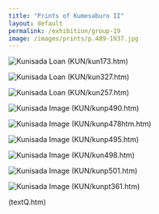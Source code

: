 ```yaml
---
title: "Prints of Kumesaburo II"
layout: default
permalink: /exhibition/group-19
image: /images/prints/p.489-1937.jpg
---
```


![Kunisada Loan ](/images/prints/kunisada_loan_173.jpg)
(KUN/kun173.htm)

![Kunisada Loan](/images/prints/kunisada_loan_327.jpg)
(KUN/kun327.htm)

![Kunisada Loan](/images/prints/kunisada_loan_257.jpg)
(KUN/kun257.htm)

![Kunisada Image](/images/prints/p.490-1937.jpg)
(KUN/kunp490.htm)

![Kunisada Image](/images/prints/p.478-1937.jpg)
(KUN/kunp478htm.htm)

![Kunisada Image](/images/prints/p.495-1937.jpg)
(KUN/kunp495.htm)

![Kunisada Image](/images/prints/p.498-1937.jpg)
(KUN/kun498.htm)

![Kunisada Image](/images/prints/p.501-1937.jpg)
(KUN/kunp501.htm)

![Kunisada Image](/images/prints/p.61-1938.jpg)
(KUN/kunpt361.htm)

(textQ.htm)
